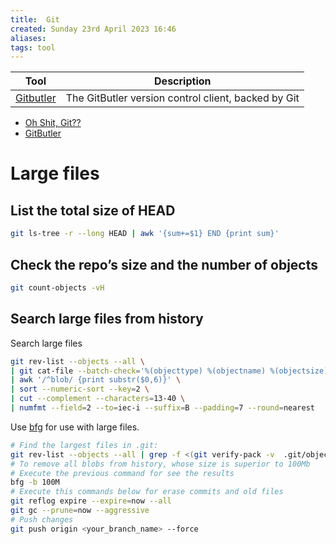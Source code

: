 ```yaml
---
title:  Git
created: Sunday 23rd April 2023 16:46
aliases: 
tags: tool
---
```


| Tool                                                   | Description                                         |
| ------------------------------------------------------ | --------------------------------------------------- |
| [Gitbutler](https://github.com/gitbutlerapp/gitbutler) | The GitButler version control client, backed by Git |
- [Oh Shit, Git??](https://ohshitgit.com/)
- [GitButler](https://gitbutler.com/)
# Large files

## List the total size of HEAD

```bash
git ls-tree -r --long HEAD | awk '{sum+=$1} END {print sum}'
```

## Check the repo’s size and the number of objects

```bash
git count-objects -vH
```

## Search large files from history

Search large files 

```bash
git rev-list --objects --all \  
| git cat-file --batch-check='%(objecttype) %(objectname) %(objectsize) %(rest)' \  
| awk '/^blob/ {print substr($0,6)}' \  
| sort --numeric-sort --key=2 \  
| cut --complement --characters=13-40 \  
| numfmt --field=2 --to=iec-i --suffix=B --padding=7 --round=nearest
```

Use [bfg](https://github.com/rtyley/bfg-repo-cleaner) for use with large files.

```bash
# Find the largest files in .git:
git rev-list --objects --all | grep -f <(git verify-pack -v  .git/objects/pack/*.idx| sort -k 3 -n | cut -f 1 -d " " | tail -10)
# To remove all blobs from history, whose size is superior to 100Mb
# Execute the previous command for see the results
bfg -b 100M
# Execute this commands below for erase commits and old files
git reflog expire --expire=now --all
git gc --prune=now --aggressive
# Push changes
git push origin <your_branch_name> --force
```
